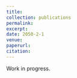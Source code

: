 ```yaml
---
title:
collection: publications
permalink: 
excerpt:
date: 2050-2-1
venue: 
paperurl: 
citation:
---
```


Work in progress.